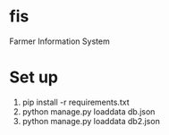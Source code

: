 # fis

Farmer Information System

# Set up

1. pip install -r requirements.txt
2. python manage.py loaddata db.json
3. python manage.py loaddata db2.json
